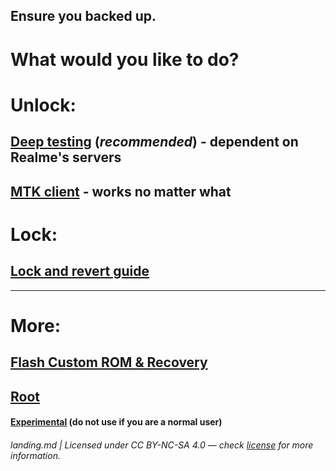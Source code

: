 ## Ensure you backed up.
# What would you like to do?

# Unlock:
## [Deep testing](/linux/deep-testing.guide.md) (*recommended*) - dependent on Realme's servers
## [MTK client](/linux/mtk.guide.md) - works no matter what

# Lock:
## [Lock and revert guide](https://github.com/driedpampas/realme-8-megaguide/wiki/Reverting)

* * *

# More:
## [Flash Custom ROM & Recovery](/linux/custom-rom.guide.md)
## [Root](/linux/rooting.md)

#### [Experimental](/common/experimental.md) (do not use if you are a normal user)

###### landing.md | Licensed under CC BY-NC-SA 4.0 — check [license](/LICENSE) for more information.
